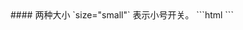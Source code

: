 <cn>
#### 两种大小
`size="small"` 表示小号开关。
</cn>
```html
<template>
    <div>
        <s-switch defaultChecked />
        <br />
        <s-switch defaultChecked size="small" />
    </div>
</template>
<script>
import Switch from 'santd/switch';
export default {
    components: {
        's-switch': Switch
    }
}
</script>
```
